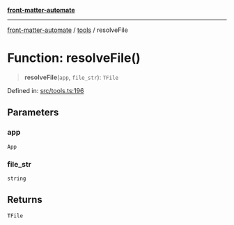 [**front-matter-automate**](../../README.md)

***

[front-matter-automate](../../modules.md) / [tools](../README.md) / resolveFile

# Function: resolveFile()

> **resolveFile**(`app`, `file_str`): `TFile`

Defined in: [src/tools.ts:196](https://github.com/Christian-Me/folder-to-tags-plugin/blob/c4f3804089f2bfe27979efdfa349dd5a9da04cc5/src/tools.ts#L196)

## Parameters

### app

`App`

### file\_str

`string`

## Returns

`TFile`

